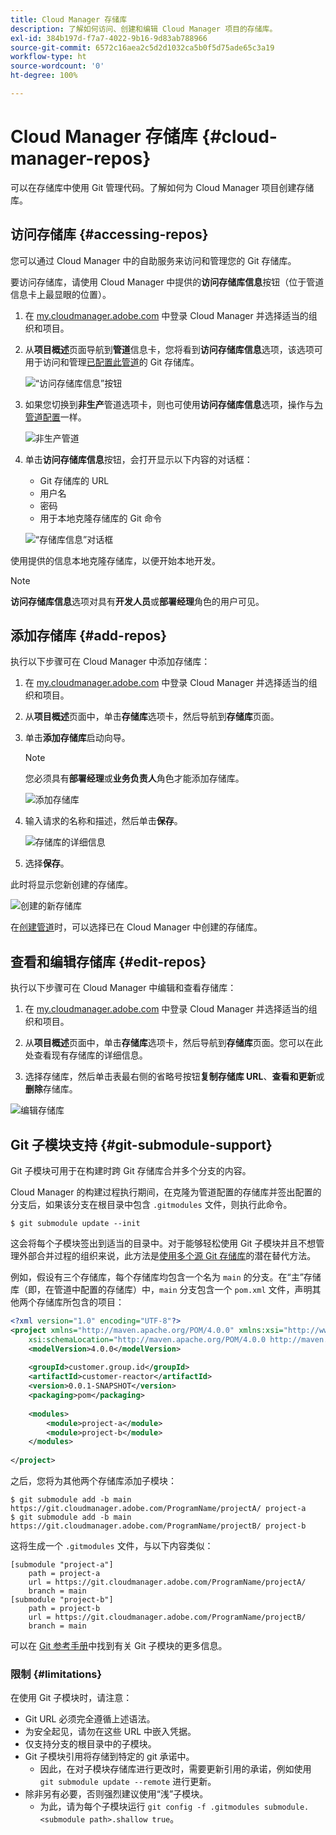 ```yaml
---
title: Cloud Manager 存储库
description: 了解如何访问、创建和编辑 Cloud Manager 项目的存储库。
exl-id: 384b197d-f7a7-4022-9b16-9d83ab788966
source-git-commit: 6572c16aea2c5d2d1032ca5b0f5d75ade65c3a19
workflow-type: ht
source-wordcount: '0'
ht-degree: 100%

---
```



# Cloud Manager 存储库 {#cloud-manager-repos}

可以在存储库中使用 Git 管理代码。了解如何为 Cloud Manager 项目创建存储库。

## 访问存储库 {#accessing-repos}

您可以通过 Cloud Manager 中的自助服务来访问和管理您的 Git 存储库。

要访问存储库，请使用 Cloud Manager 中提供的&#x200B;**访问存储库信息**&#x200B;按钮（位于管道信息卡上最显眼的位置）。

1. 在 [my.cloudmanager.adobe.com](https://my.cloudmanager.adobe.com) 中登录 Cloud Manager 并选择适当的组织和项目。

1. 从&#x200B;**项目概述**&#x200B;页面导航到&#x200B;**管道**&#x200B;信息卡，您将看到&#x200B;**访问存储库信息**&#x200B;选项，该选项可用于访问和管理[已配置此管道](/help/using/production-pipelines.md)的 Git 存储库。

   ![“访问存储库信息”按钮](/help/assets/access-repo1.png)

1. 如果您切换到&#x200B;**非生产**&#x200B;管道选项卡，则也可使用&#x200B;**访问存储库信息**&#x200B;选项，操作与[为管道配置](/help/using/non-production-pipelines.md)一样。

   ![非生产管道](/help/assets/access-repo-nonprod.png)

1. 单击&#x200B;**访问存储库信息**&#x200B;按钮，会打开显示以下内容的对话框：

   * Git 存储库的 URL
   * 用户名
   * 密码
   * 用于本地克隆存储库的 Git 命令

   ![“存储库信息”对话框](/help/assets/access-repo-create.png)

使用提供的信息本地克隆存储库，以便开始本地开发。

>[!NOTE]
>
>**访问存储库信息**&#x200B;选项对具有&#x200B;**开发人员**&#x200B;或&#x200B;**部署经理**&#x200B;角色的用户可见。

## 添加存储库 {#add-repos}

执行以下步骤可在 Cloud Manager 中添加存储库：

1. 在 [my.cloudmanager.adobe.com](https://my.cloudmanager.adobe.com) 中登录 Cloud Manager 并选择适当的组织和项目。

1. 从&#x200B;**项目概述**&#x200B;页面中，单击&#x200B;**存储库**&#x200B;选项卡，然后导航到&#x200B;**存储库**&#x200B;页面。

1. 单击&#x200B;**添加存储库**&#x200B;启动向导。

   >[!NOTE]
   >
   >您必须具有&#x200B;**部署经理**&#x200B;或&#x200B;**业务负责人**&#x200B;角色才能添加存储库。

   ![添加存储库](/help/assets/create-repo2.png)

1. 输入请求的名称和描述，然后单击&#x200B;**保存**。

   ![存储库的详细信息](/help/assets/repo-1.png)

1. 选择&#x200B;**保存**。

此时将显示您新创建的存储库。

![创建的新存储库](/help/assets/create-repo3.png)

在[创建管道](/help/overview/ci-cd-pipelines.md)时，可以选择已在 Cloud Manager 中创建的存储库。

## 查看和编辑存储库 {#edit-repos}

执行以下步骤可在 Cloud Manager 中编辑和查看存储库：

1. 在 [my.cloudmanager.adobe.com](https://my.cloudmanager.adobe.com) 中登录 Cloud Manager 并选择适当的组织和项目。

1. 从&#x200B;**项目概述**&#x200B;页面中，单击&#x200B;**存储库**&#x200B;选项卡，然后导航到&#x200B;**存储库**&#x200B;页面。您可以在此处查看现有存储库的详细信息。

1. 选择存储库，然后单击表最右侧的省略号按钮&#x200B;**复制存储库 URL**、**查看和更新**&#x200B;或&#x200B;**删除**&#x200B;存储库。

![编辑存储库](/help/assets/create-repo3.png)

## Git 子模块支持 {#git-submodule-support}

Git 子模块可用于在构建时跨 Git 存储库合并多个分支的内容。

Cloud Manager 的构建过程执行期间，在克隆为管道配置的存储库并签出配置的分支后，如果该分支在根目录中包含 `.gitmodules` 文件，则执行此命令。

```
$ git submodule update --init
```

这会将每个子模块签出到适当的目录中。对于能够轻松使用 Git 子模块并且不想管理外部合并过程的组织来说，此方法是[使用多个源 Git 存储库](/help/managing-code/multiple-git-repos.md)的潜在替代方法。

例如，假设有三个存储库，每个存储库均包含一个名为 `main` 的分支。在“主”存储库（即，在管道中配置的存储库）中，`main` 分支包含一个 `pom.xml` 文件，声明其他两个存储库所包含的项目：

```xml
<?xml version="1.0" encoding="UTF-8"?>
<project xmlns="http://maven.apache.org/POM/4.0.0" xmlns:xsi="http://www.w3.org/2001/XMLSchema-instance"
    xsi:schemaLocation="http://maven.apache.org/POM/4.0.0 http://maven.apache.org/maven-v4_0_0.xsd">
    <modelVersion>4.0.0</modelVersion>
   
    <groupId>customer.group.id</groupId>
    <artifactId>customer-reactor</artifactId>
    <version>0.0.1-SNAPSHOT</version>
    <packaging>pom</packaging>
   
    <modules>
        <module>project-a</module>
        <module>project-b</module>
    </modules>
   
</project>
```

之后，您将为其他两个存储库添加子模块：

```shell
$ git submodule add -b main https://git.cloudmanager.adobe.com/ProgramName/projectA/ project-a
$ git submodule add -b main https://git.cloudmanager.adobe.com/ProgramName/projectB/ project-b
```

这将生成一个 `.gitmodules` 文件，与以下内容类似：

```text
[submodule "project-a"]
    path = project-a
    url = https://git.cloudmanager.adobe.com/ProgramName/projectA/
    branch = main
[submodule "project-b"]
    path = project-b
    url = https://git.cloudmanager.adobe.com/ProgramName/projectB/
    branch = main
```

可以在 [Git 参考手册](https://git-scm.com/book/en/v2/Git-Tools-Submodules)中找到有关 Git 子模块的更多信息。

### 限制 {#limitations}

在使用 Git 子模块时，请注意：

* Git URL 必须完全遵循上述语法。
* 为安全起见，请勿在这些 URL 中嵌入凭据。
* 仅支持分支的根目录中的子模块。
* Git 子模块引用将存储到特定的 git 承诺中。
   * 因此，在对子模块存储库进行更改时，需要更新引用的承诺，例如使用 `git submodule update --remote` 进行更新。
* 除非另有必要，否则强烈建议使用“浅”子模块。
   * 为此，请为每个子模块运行 `git config -f .gitmodules submodule.<submodule path>.shallow true`。
